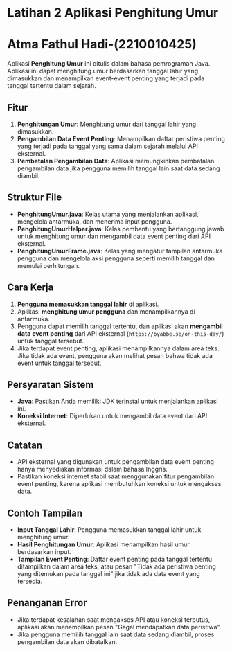 # Latihan 2 Aplikasi Penghitung Umur
# Atma Fathul Hadi-(2210010425)

Aplikasi **Penghitung Umur** ini ditulis dalam bahasa pemrograman Java. Aplikasi ini dapat menghitung umur berdasarkan tanggal lahir yang dimasukkan dan menampilkan event-event penting yang terjadi pada tanggal tertentu dalam sejarah.

## Fitur

1. **Penghitungan Umur**: Menghitung umur dari tanggal lahir yang dimasukkan.
2. **Pengambilan Data Event Penting**: Menampilkan daftar peristiwa penting yang terjadi pada tanggal yang sama dalam sejarah melalui API eksternal.
3. **Pembatalan Pengambilan Data**: Aplikasi memungkinkan pembatalan pengambilan data jika pengguna memilih tanggal lain saat data sedang diambil.

## Struktur File

- **PenghitungUmur.java**: Kelas utama yang menjalankan aplikasi, mengelola antarmuka, dan menerima input pengguna.
- **PenghitungUmurHelper.java**: Kelas pembantu yang bertanggung jawab untuk menghitung umur dan mengambil data event penting dari API eksternal.
- **PenghitungUmurFrame.java**: Kelas yang mengatur tampilan antarmuka pengguna dan mengelola aksi pengguna seperti memilih tanggal dan memulai perhitungan.

## Cara Kerja

1. **Pengguna memasukkan tanggal lahir** di aplikasi.
2. Aplikasi **menghitung umur pengguna** dan menampilkannya di antarmuka.
3. Pengguna dapat memilih tanggal tertentu, dan aplikasi akan **mengambil data event penting** dari API eksternal (`https://byabbe.se/on-this-day/`) untuk tanggal tersebut.
4. Jika terdapat event penting, aplikasi menampilkannya dalam area teks. Jika tidak ada event, pengguna akan melihat pesan bahwa tidak ada event untuk tanggal tersebut.

## Persyaratan Sistem

- **Java**: Pastikan Anda memiliki JDK terinstal untuk menjalankan aplikasi ini.
- **Koneksi Internet**: Diperlukan untuk mengambil data event dari API eksternal.

## Catatan

- API eksternal yang digunakan untuk pengambilan data event penting hanya menyediakan informasi dalam bahasa Inggris.
- Pastikan koneksi internet stabil saat menggunakan fitur pengambilan event penting, karena aplikasi membutuhkan koneksi untuk mengakses data.

## Contoh Tampilan

- **Input Tanggal Lahir**: Pengguna memasukkan tanggal lahir untuk menghitung umur.
- **Hasil Penghitungan Umur**: Aplikasi menampilkan hasil umur berdasarkan input.
- **Tampilan Event Penting**: Daftar event penting pada tanggal tertentu ditampilkan dalam area teks, atau pesan "Tidak ada peristiwa penting yang ditemukan pada tanggal ini" jika tidak ada data event yang tersedia.

## Penanganan Error

- Jika terdapat kesalahan saat mengakses API atau koneksi terputus, aplikasi akan menampilkan pesan "Gagal mendapatkan data peristiwa".
- Jika pengguna memilih tanggal lain saat data sedang diambil, proses pengambilan data akan dibatalkan.
